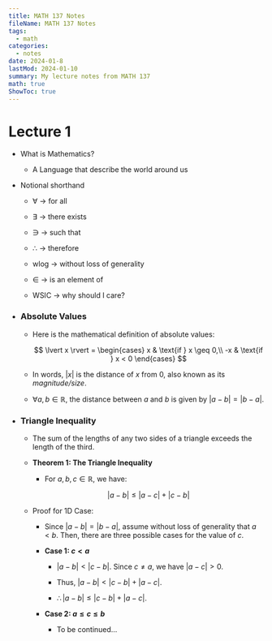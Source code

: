 ```yaml
---
title: MATH 137 Notes
fileName: MATH 137 Notes
tags:
  - math
categories:
  - notes
date: 2024-01-8
lastMod: 2024-01-10
summary: My lecture notes from MATH 137
math: true
ShowToc: true
---
```


# Lecture 1

- What is Mathematics?

  - A Language that describe the world around us

- Notional shorthand

  - $\forall$ -> for all

  - $\exists$ -> there exists

  - $\ni$ -> such that

  - $\therefore$ -> therefore

  - wlog -> without loss of generality

  - $\in$ -> is an element of

  - WSIC -> why should I care?

- ### Absolute Values

  - Here is the mathematical definition of absolute values:

    $$
    \lvert x \rvert =
    \begin{cases}
      x & \text{if } x \geq 0,\\
      -x & \text{if } x < 0
    \end{cases}
    $$

  - In words, $\lvert x \rvert$ is the distance of $x$ from 0, also known as its _magnitude/size_.

  - $\forall a,b \in \mathbb{R}$, the distance between $a$ and $b$ is given by $\lvert a - b \rvert = \lvert b - a \rvert$.

- ### Triangle Inequality

  - The sum of the lengths of any two sides of a triangle exceeds the length of the third.

  - **Theorem 1: The Triangle Inequality**

    - For $a, b, c \in \mathbb{R}$, we have:

    $$ \lvert a - b \rvert \leq \lvert a - c \rvert + \lvert c - b \rvert $$

  - Proof for 1D Case:

    - Since $\lvert a - b \rvert = \lvert b - a \rvert$, assume without loss of generality that $a < b$. Then, there are three possible cases for the value of $c$.

    - **Case 1: $c < a$**

      - $\lvert a - b \rvert < \lvert c - b \rvert$. Since $c \neq a$, we have $\lvert a - c \rvert > 0$.

      - Thus, $\lvert a - b \rvert < \lvert c - b \rvert + \lvert a - c \rvert$.

      - $\therefore \lvert a - b \rvert \leq \lvert c - b \rvert + \lvert a - c \rvert$.

    - **Case 2: $a \leq c \leq b$**

      - To be continued...
